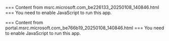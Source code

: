 === Content from msrc.microsoft.com_be226133_20250108_140846.html ===
You need to enable JavaScript to run this app.

=== Content from portal.msrc.microsoft.com_be766b19_20250108_140846.html ===
You need to enable JavaScript to run this app.
